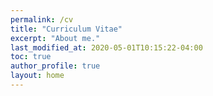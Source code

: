 ```yaml
---
permalink: /cv
title: "Curriculum Vitae"
excerpt: "About me."
last_modified_at: 2020-05-01T10:15:22-04:00
toc: true
author_profile: true
layout: home
---
```

